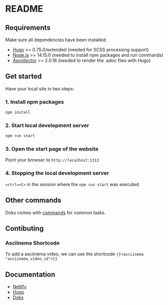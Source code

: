 # README

## Requirements

Make sure all dependencies have been installed:

- [Hugo](https://gohugo.io/getting-started/installing/) >= 0.75.0/extended (needed for SCSS processing support)
- [Node.js](https://nodejs.org/) >= 14.15.0 (needed to install npm packages and run commands)
- [Asciidoctor](https://asciidoctor.org/) >= 2.0.16 (needed to render the .adoc files with Hugo)

## Get started

Have your local site in two steps:

### 1. Install npm packages

```bash
npm install
```

### 2. Start local development server

```bash
npm run start
```

### 3. Open the start page of the website

Point your browser to `http://localhost:1313`

### 4. Stopping the local development server

`<ctrl><C>` in the session where the `npm run start` was executed.

## Other commands

Doks comes with [commands](https://getdoks.org/docs/prologue/commands/) for common tasks.

## Contibuting

### Asciinema Shortcode

To add a asciinema video, we can use the shortcode  `{{<asciinema "asciinema_video_id">}}`


## Documentation

- [Netlify](https://docs.netlify.com/)
- [Hugo](https://gohugo.io/documentation/)
- [Doks](https://getdoks.org/)
